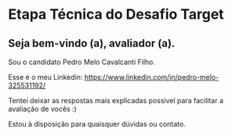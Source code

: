 # Etapa Técnica do Desafio Target
## Seja bem-vindo (a), avaliador (a). 
Sou o candidato Pedro Melo Cavalcanti Filho.

Esse é o meu Linkedin: https://www.linkedin.com/in/pedro-melo-325531192/

Tentei deixar as respostas mais explicadas possível para facilitar a avaliação de vocês :)

Estou à disposição para quaisquer dúvidas ou contato.
